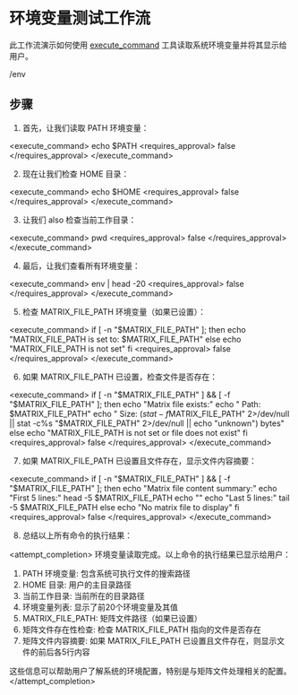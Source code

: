 # 环境变量测试工作流

此工作流演示如何使用 [execute_command](file:///devdata/code/cline-can/cline/src/core/task/tools/handlers/ExecuteCommandToolHandler.ts#L17-L17) 工具读取系统环境变量并将其显示给用户。

<task>/env</task>

## 步骤

1. 首先，让我们读取 PATH 环境变量：

<execute_command>
<command>
echo $PATH
</command>
<requires_approval>
false
</requires_approval>
</execute_command>

2. 现在让我们检查 HOME 目录：

<execute_command>
<command>
echo $HOME
</command>
<requires_approval>
false
</requires_approval>
</execute_command>

3. 让我们 also 检查当前工作目录：

<execute_command>
<command>
pwd
</command>
<requires_approval>
false
</requires_approval>
</execute_command>

4. 最后，让我们查看所有环境变量：

<execute_command>
<command>
env | head -20
</command>
<requires_approval>
false
</requires_approval>
</execute_command>

5. 检查 MATRIX_FILE_PATH 环境变量（如果已设置）：

<execute_command>
<command>
if [ -n "$MATRIX_FILE_PATH" ]; then
    echo "MATRIX_FILE_PATH is set to: $MATRIX_FILE_PATH"
else
    echo "MATRIX_FILE_PATH is not set"
fi
</command>
<requires_approval>
false
</requires_approval>
</execute_command>

6. 如果 MATRIX_FILE_PATH 已设置，检查文件是否存在：

<execute_command>
<command>
if [ -n "$MATRIX_FILE_PATH" ] && [ -f "$MATRIX_FILE_PATH" ]; then
    echo "Matrix file exists:"
    echo "  Path: $MATRIX_FILE_PATH"
    echo "  Size: $(stat -f%z "$MATRIX_FILE_PATH" 2>/dev/null || stat -c%s "$MATRIX_FILE_PATH" 2>/dev/null || echo "unknown") bytes"
else
    echo "MATRIX_FILE_PATH is not set or file does not exist"
fi
</command>
<requires_approval>
false
</requires_approval>
</execute_command>

7. 如果 MATRIX_FILE_PATH 已设置且文件存在，显示文件内容摘要：

<execute_command>
<command>
if [ -n "$MATRIX_FILE_PATH" ] && [ -f "$MATRIX_FILE_PATH" ]; then
    echo "Matrix file content summary:"
    echo "First 5 lines:"
    head -5 $MATRIX_FILE_PATH
    echo ""
    echo "Last 5 lines:"
    tail -5 $MATRIX_FILE_PATH
else
    echo "No matrix file to display"
fi
</command>
<requires_approval>
false
</requires_approval>
</execute_command>

8. 总结以上所有命令的执行结果：

<attempt_completion>
<result>
环境变量读取完成。以上命令的执行结果已显示给用户：

1. PATH 环境变量: 包含系统可执行文件的搜索路径
2. HOME 目录: 用户的主目录路径
3. 当前工作目录: 当前所在的目录路径
4. 环境变量列表: 显示了前20个环境变量及其值
5. MATRIX_FILE_PATH: 矩阵文件路径（如果已设置）
6. 矩阵文件存在性检查: 检查 MATRIX_FILE_PATH 指向的文件是否存在
7. 矩阵文件内容摘要: 如果 MATRIX_FILE_PATH 已设置且文件存在，则显示文件的前后各5行内容

这些信息可以帮助用户了解系统的环境配置，特别是与矩阵文件处理相关的配置。
</result>
</attempt_completion>
